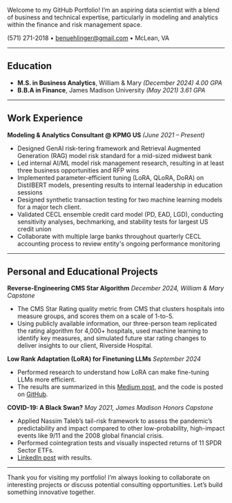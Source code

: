 Welcome to my GitHub Portfolio! I’m an aspiring data scientist with a blend of business and technical expertise, particularly in modeling and analytics within the finance and risk management space.

(571) 271-2018 • [benuehlinger@gmail.com](mailto:benuehlinger@gmail.com) • McLean, VA

---

## **Education**

- **M.S. in Business Analytics**, William & Mary *(December 2024)* *4.00 GPA*
- **B.B.A in Finance**, James Madison University *(May 2021)* *3.61 GPA*

---

## **Work Experience**

**Modeling & Analytics Consultant @ KPMG US** *(June 2021 – Present)*  
- Designed GenAI risk-tering framework and Retrieval Augmented Generation (RAG) model risk standard for a mid-sized midwest bank
- Led internal AI/ML model risk management research, resulting in at least three business opportunities and RFP wins
- Implemented parameter-efficient tuning (LoRA, QLoRA, DoRA) on DistilBERT models, presenting results to internal leadership in education sessions 
- Designed synthetic transaction testing for two machine learning models for a major tech client.
- Validated CECL ensemble credit card model (PD, EAD, LGD), conducting sensitivity analyses, bechmarking, and stability tests for largest US credit union
- Collaborate with multiple large banks throughout quarterly CECL accounting process to review entity's ongoing performance monitoring

---

## **Personal and Educational Projects**

**Reverse-Engineering CMS Star Algorithm** *December 2024, William & Mary Capstone*  
- The CMS Star Rating quality metric from CMS that clusters hospitals into measure groups, and scores them on a scale of 1-to-5.
- Using publicly available information, our three-person team replicated the rating algorithm for 4,000+ hospitals, used machine learning to identify key measures, and simulated future star rating changes to deliver insights to our client, Riverside Hospital.

**Low Rank Adaptation (LoRA) for Finetuning LLMs** *September 2024*  
- Performed research to understand how LoRA can make fine-tuning LLMs more efficient.
- The results are summarized in this [Medium post](https://medium.com/@benuehlinger/low-rank-adaptation-lora-for-fine-tuning-llms-2a04ba28b3a2), and the code is posted on [GitHub](https://github.com/benuehlinger/LoRA-finetune).

**COVID-19: A Black Swan?** *May 2021, James Madison Honors Capstone*  
- Applied Nassim Taleb’s tail-risk framework to assess the pandemic’s predictability and impact compared to other low-probability, high-impact events like 9/11 and the 2008 global financial crisis.  
- Performed cointegration tests and visually inspected returns of 11 SPDR Sector ETFs.
- [LinkedIn post](https://www.linkedin.com/posts/benuehlinger_covid-19-a-black-swan-activity-6805583797850005505-TC78?utm_source=share&utm_medium=member_desktop) with results.

---

Thank you for visiting my portfolio! I’m always looking to collaborate on interesting projects or discuss potential consulting opportunities. Let’s build something innovative together.

